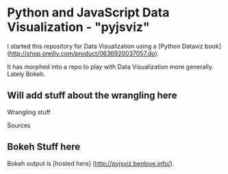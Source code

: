 Python and JavaScript Data Visualization - "pyjsviz"
====================================================

I started this repository for Data Visualization using a [Python Dataviz book] (http://shop.oreilly.com/product/0636920037057.do).

It has morphed into a repo to play with Data Visualization more generally.
Lately Bokeh.

Will add stuff about the wrangling here
---------------------------------------

Wrangling stuff

Sources

Bokeh Stuff here
----------------

Bokeh output is [hosted here] (http://pyjsviz.benlove.info/).




